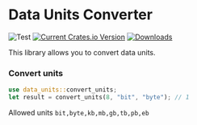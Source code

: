 # Data Units Converter
![Test](https://github.com/encoderuz/data_units/actions/workflows/data_units.yml/badge.svg)
[![Current Crates.io Version](https://img.shields.io/crates/v/data_units.svg)](https://crates.io/crates/data_units)
[![Downloads](https://img.shields.io/crates/data_units/bevy.svg)](https://crates.io/crates/data_units)

This library allows you to convert data units. 
### Convert units
```rust
use data_units::convert_units;
let result = convert_units(8, "bit", "byte"); // 1
```

Allowed units
```bit,byte,kb,mb,gb,tb,pb,eb```
